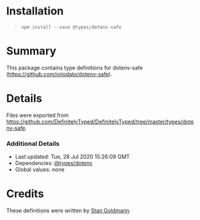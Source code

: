 # Installation
> `npm install --save @types/dotenv-safe`

# Summary
This package contains type definitions for dotenv-safe (https://github.com/rolodato/dotenv-safe).

# Details
Files were exported from https://github.com/DefinitelyTyped/DefinitelyTyped/tree/master/types/dotenv-safe.

### Additional Details
 * Last updated: Tue, 28 Jul 2020 15:26:09 GMT
 * Dependencies: [@types/dotenv](https://npmjs.com/package/@types/dotenv)
 * Global values: none

# Credits
These definitions were written by [Stan Goldmann](https://github.com/krenor).
